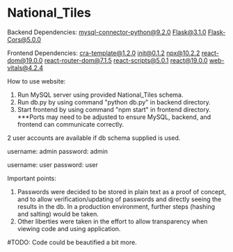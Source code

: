 # National_Tiles
Backend Dependencies:
mysql-connector-python@9.2.0
Flask@3.1.0
Flask-Cors@5.0.0

Frontend Dependencies:
cra-template@1.2.0
init@0.1.2
npx@10.2.2
react-dom@19.0.0
react-router-dom@7.1.5
react-scripts@5.0.1
react@19.0.0
web-vitals@4.2.4


How to use website:

1. Run MySQL server using provided National_Tiles schema.
2. Run db.py by using command "python db.py" in backend directory.
3. Start frontend by using command "npm start" in frontend directory.
***Ports may need to be adjusted to ensure MySQL, backend, and frontend can communicate correctly.

2 user accounts are available if db schema supplied is used.

username: admin 
password: admin

username: user
password: user


Important points:
1. Passwords were decided to be stored in plain text as a proof of concept, and to allow verification/updating of passwords and directly seeing the results in the db. In a production environment, further steps (hashing and salting) would be taken.
2. Other liberties were taken in the effort to allow transparency when viewing code and using application.



#TODO: Code could be beautified a bit more.
